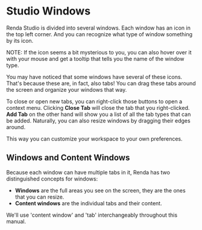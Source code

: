 # Studio Windows

Renda Studio is divided into several windows. Each window has an icon in the top
left corner. And you can recognize what type of window something by its icon.

NOTE: If the icon seems a bit mysterious to you, you can also hover over it with
your mouse and get a tooltip that tells you the name of the window type.

You may have noticed that some windows have several of these icons. That's
because these are, in fact, also tabs! You can drag these tabs around the screen
and organize your windows that way.

To close or open new tabs, you can right-click those buttons to open a context
menu. Clicking **Close Tab** will close the tab that you right-clicked. **Add
Tab** on the other hand will show you a list of all the tab types that can be
added. Naturally, you can also resize windows by dragging their edges around.

This way you can customize your workspace to your own preferences.

## Windows and Content Windows

Because each window can have multiple tabs in it, Renda has two distinguished
concepts for windows:

- **Windows** are the full areas you see on the screen, they are the ones that
  you can resize.
- **Content windows** are the individual tabs and their content.

We'll use 'content window' and 'tab' interchangeably throughout this manual.
